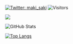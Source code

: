 [![Twitter: maki_saki](https://img.shields.io/twitter/follow/maki_saki?style=social)](https://twitter.com/maki_saki)
![Visitors](https://visitor-badge.glitch.me/badge?page_id=katsunoritakahashi&left_color=gray&right_color=blue)
 
![](https://github-profile-summary-cards.vercel.app/api/cards/profile-details?username=katsunoritakahashi&theme=vue)
 
![GitHub Stats](https://github-readme-stats.vercel.app/api?username=katsunoritakahashi&show_icons=true)
 
[![Top Langs](https://github-readme-stats.vercel.app/api/top-langs/?username=katsunoritakahashi&layout=compact&langs_count=6)](https://github.com/anuraghazra/github-readme-stats)
